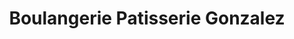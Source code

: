 ---
title: "Boulangerie Patisserie Gonzalez"
url: /charleval/boulangerie-patisserie-gonzalez/
shop: Bäckerei
---